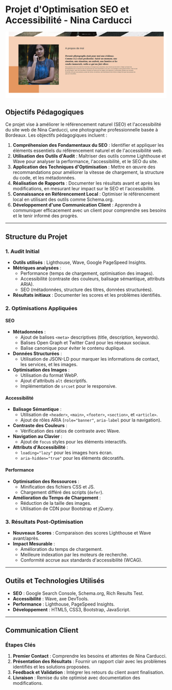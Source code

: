 # Projet d'Optimisation SEO et Accessibilité - Nina Carducci

<img src="https://raw.githubusercontent.com/TomSif/OpenClassRooms_Projet-8_Nina_Carducci/main/assets/images/screenshot-for-readme.png" alt="Bannière Nina Carducci" width="600" />

## Objectifs Pédagogiques

Ce projet vise à améliorer le référencement naturel (SEO) et l'accessibilité du site web de Nina Carducci, une photographe professionnelle basée à Bordeaux. Les objectifs pédagogiques incluent :

1. **Compréhension des Fondamentaux du SEO** : Identifier et appliquer les éléments essentiels du référencement naturel et de l'accessibilité web.
2. **Utilisation des Outils d'Audit** : Maîtriser des outils comme Lighthouse et Wave pour analyser la performance, l'accessibilité, et le SEO du site.
3. **Application des Techniques d'Optimisation** : Mettre en œuvre des recommandations pour améliorer la vitesse de chargement, la structure du code, et les métadonnées.
4. **Réalisation de Rapports** : Documenter les résultats avant et après les modifications, en mesurant leur impact sur le SEO et l'accessibilité.
5. **Connaissance en Référencement Local** : Optimiser le référencement local en utilisant des outils comme Schema.org.
6. **Développement d'une Communication Client** : Apprendre à communiquer efficacement avec un client pour comprendre ses besoins et le tenir informé des progrès.

---

## Structure du Projet

### 1. Audit Initial

- **Outils utilisés** : Lighthouse, Wave, Google PageSpeed Insights.
- **Métriques analysées** :
  - Performance (temps de chargement, optimisation des images).
  - Accessibilité (contraste des couleurs, balisage sémantique, attributs ARIA).
  - SEO (métadonnées, structure des titres, données structurées).
- **Résultats initiaux** : Documenter les scores et les problèmes identifiés.

### 2. Optimisations Appliquées

#### SEO

- **Métadonnées** :
  - Ajout de balises `<meta>` descriptives (title, description, keywords).
  - Balises Open Graph et Twitter Card pour les réseaux sociaux.
  - Balise canonique pour éviter le contenu dupliqué.
- **Données Structurées** :
  - Utilisation de JSON-LD pour marquer les informations de contact, les services, et les images.
- **Optimisation des Images** :
  - Utilisation du format WebP.
  - Ajout d'attributs `alt` descriptifs.
  - Implémentation de `srcset` pour le responsive.

#### Accessibilité

- **Balisage Sémantique** :
  - Utilisation de `<header>`, `<main>`, `<footer>`, `<section>`, et `<article>`.
  - Ajout de rôles ARIA (`role="banner"`, `aria-label` pour la navigation).
- **Contraste des Couleurs** :
  - Vérification des ratios de contraste avec Wave.
- **Navigation au Clavier** :
  - Ajout de `focus` styles pour les éléments interactifs.
- **Attributs d'Accessibilité** :
  - `loading="lazy"` pour les images hors écran.
  - `aria-hidden="true"` pour les éléments décoratifs.

#### Performance

- **Optimisation des Ressources** :
  - Minification des fichiers CSS et JS.
  - Chargement différé des scripts (`defer`).
- **Amélioration du Temps de Chargement** :
  - Réduction de la taille des images.
  - Utilisation de CDN pour Bootstrap et jQuery.

### 3. Résultats Post-Optimisation

- **Nouveaux Scores** : Comparaison des scores Lighthouse et Wave avant/après.
- **Impact Mesurable** :
  - Amélioration du temps de chargement.
  - Meilleure indexation par les moteurs de recherche.
  - Conformité accrue aux standards d'accessibilité (WCAG).

---

## Outils et Technologies Utilisés

- **SEO** : Google Search Console, Schema.org, Rich Results Test.
- **Accessibilité** : Wave, axe DevTools.
- **Performance** : Lighthouse, PageSpeed Insights.
- **Développement** : HTML5, CSS3, Bootstrap, JavaScript.

---

## Communication Client

### Étapes Clés

1. **Premier Contact** : Comprendre les besoins et attentes de Nina Carducci.
2. **Présentation des Résultats** : Fournir un rapport clair avec les problèmes identifiés et les solutions proposées.
3. **Feedback et Validation** : Intégrer les retours du client avant finalisation.
4. **Livraison** : Remise du site optimisé avec documentation des modifications.
